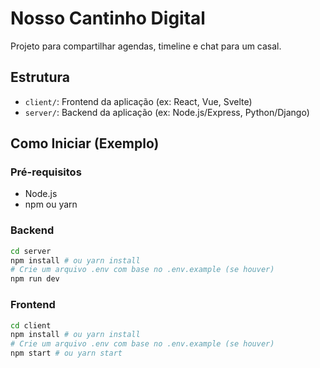 # Nosso Cantinho Digital

Projeto para compartilhar agendas, timeline e chat para um casal.

## Estrutura

-   `client/`: Frontend da aplicação (ex: React, Vue, Svelte)
-   `server/`: Backend da aplicação (ex: Node.js/Express, Python/Django)

## Como Iniciar (Exemplo)

### Pré-requisitos

-   Node.js
-   npm ou yarn

### Backend

```bash
cd server
npm install # ou yarn install
# Crie um arquivo .env com base no .env.example (se houver)
npm run dev
```

### Frontend

```bash
cd client
npm install # ou yarn install
# Crie um arquivo .env com base no .env.example (se houver)
npm start # ou yarn start
```


